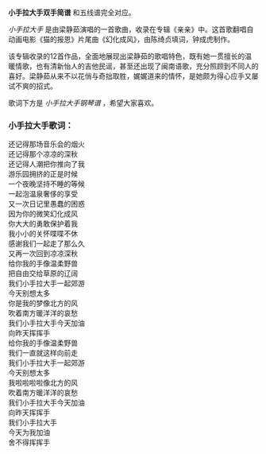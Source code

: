 

**小手拉大手双手简谱** 和五线谱完全对应。

_小手拉大手_ 是由梁静茹演唱的一首歌曲，收录在专辑《亲亲》中。这首歌翻唱自动画电影《猫的报恩》片尾曲《幻化成风》，由陈绮贞填词，钟成虎制作。

该专辑收录的12首作品，全面地展现出梁静茹的歌唱特色，既有她一贯擅长的温暖情歌，也有清新怡人的吉他民谣，甚至还出现了闽南语歌，充分照顾到不同人的喜好。梁静茹从来不以花俏与奇拙取胜，娓娓道来的情怀，是她颇为得心应手又屡试不爽的招式。

歌词下方是 _小手拉大手钢琴谱_ ，希望大家喜欢。

### 小手拉大手歌词：

还记得那场音乐会的烟火  
还记得那个凉凉的深秋  
还记得人潮把你推向了我  
游乐园拥挤的正是时候  
一个夜晚坚持不睡的等候  
一起泡温泉奢侈的享受  
又一次日记里愚蠢的困惑  
因为你的微笑幻化成风  
你大大的勇敢保护着我  
我小小的关怀喋喋不休  
感谢我们一起走了那么久  
又再一次回到凉凉深秋  
给你我的手像温柔野兽  
把自由交给草原的辽阔  
我们小手拉大手一起郊游  
今天别想太多  
你是我的梦像北方的风  
吹着南方暖洋洋的哀愁  
我们小手拉大手今天加油  
向昨天挥挥手  
给你我的手像温柔野兽  
我们一直就这样向前走  
我们小手拉大手一起郊游  
今天别想太多  
我啦啦啦啦像北方的风  
吹着南方暖洋洋的哀愁  
我们小手拉大手今天加油  
向昨天挥挥手  
我们小手拉大手  
今天为我加油  
舍不得挥挥手

